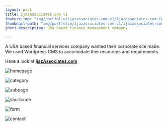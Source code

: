 ```yaml
---
layout: post
title: IjazAssociates.com v1
feature-img: "img/portfolio/ijazassociates-com-v1/ijazassociates-com-featured.jpg"
thumbnail-path: "img/portfolio/ijazassociates-com-v1/ijazassociates-com-featured.jpg"
short-description: USA-based finance management company

---
```

A USA based financial services company wanted their corporate site made. We used Wordpress CMS to accomodate ther resources and requirements.

Have a look at **[IjazAssociates.com](http://ijazassociates.com "IjazAssociates.com")**

![homepage](img/portfolio/ijazassociates-com-v1/homepage.png)

![category](img/portfolio/ijazassociates-com-v1/category.png)

![subpage](img/portfolio/ijazassociates-com-v1/subpage.png)

![shortcode](img/portfolio/ijazassociates-com-v1/shortcode.png)

![form](img/portfolio/ijazassociates-com-v1/custom-form.png)

![contact](img/portfolio/ijazassociates-com-v1/contact.png)